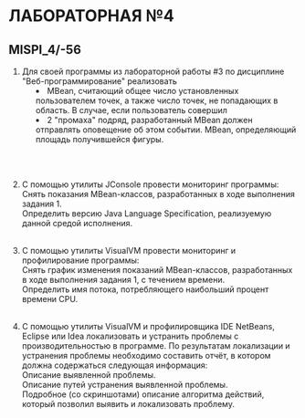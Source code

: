 # ЛАБОРАТОРНАЯ №4
## MISPI_4/-56

<ol>
<li>
  Для своей программы из лабораторной работы #3 по дисциплине "Веб-программирование" реализовать
  <ol>  
    <li style="list-style: inside;">MBean, считающий общее число установленных пользователем точек, а также число точек, не попадающих в область. В случае, если пользователь совершил</li>
    <li style="list-style: inside;">2 "промаха" подряд, разработанный MBean должен отправлять оповещение об этом событии.
MBean, определяющий площадь получившейся фигуры.</li>
  </ol>
</li></ol> <br><br>

2. С помощью утилиты JConsole провести мониторинг программы: <br>
Снять показания MBean-классов, разработанных в ходе выполнения задания 1.<br>
Определить версию Java Language Specification, реализуемую данной средой исполнения.<br><br>

3. С помощью утилиты VisualVM провести мониторинг и профилирование программы:<br>
Снять график изменения показаний MBean-классов, разработанных в ходе выполнения задания 1, с течением времени.<br>
Определить имя потока, потребляющего наибольший процент времени CPU.<br><br>

4. С помощью утилиты VisualVM и профилировщика IDE NetBeans, Eclipse или Idea локализовать и устранить проблемы с производительностью в программе. По результатам локализации и устранения проблемы необходимо составить отчёт, в котором должна содержаться следующая информация: <br>
Описание выявленной проблемы. <br>
Описание путей устранения выявленной проблемы. <br>
Подробное (со скриншотами) описание алгоритма действий, который позволил выявить и локализовать проблему. <br>
